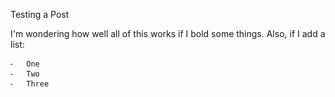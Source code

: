 Testing a Post

I'm wondering how well all of this works if I bold some things. Also, if I add a list:

	⁃	One
	⁃	Two
	⁃	Three
